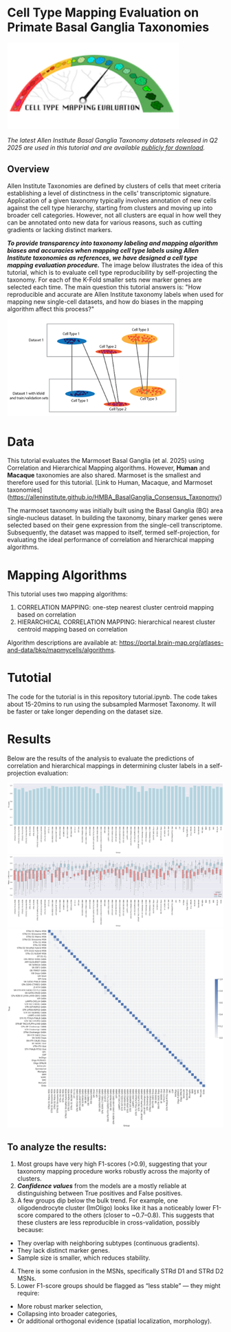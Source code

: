 # Cell Type Mapping Evaluation on Primate Basal Ganglia Taxonomies

<img src="./markdown_images/cell_tpes_logo.png" width="400">

*The latest Allen Institute Basal Ganglia Taxonomy datasets released in Q2 2025 are used in this tutorial and are available [publicly for download](https://alleninstitute.github.io/HMBA_BasalGanglia_Consensus_Taxonomy).*

## Overview
Allen Institute Taxonomies are defined by clusters of cells that meet criteria establishing a level of distinctness in the cells' transcriptomic signature. Application of a given taxonomy typically involves annotation of new cells against the cell type hierarchy, starting from clusters and moving up into broader cell categories. However, not all clusters are equal in how well they can be annotated onto new data for various reasons, such as cutting gradients or lacking distinct markers.

***To provide transparency into taxonomy labeling and mapping algorithm biases and accuracies when mapping cell type labels using Allen Institute taxonomies as references, we have designed a cell type mapping evaluation procedure.*** The image below illustrates the idea of this tutorial, which is to evaluate cell type reproducibility by self-projecting the taxonomy. For each of the K-Fold smaller sets new marker genes are selected each time. The main question this tutorial answers is: "How reproducible and accurate are Allen Institute taxonomy labels when used for mapping new single-cell datasets, and how do biases in the mapping algorithm affect this process?"

<img src="./markdown_images/cell_type_eval.png" width="400">

# Data
This tutorial evaluates the Marmoset Basal Ganglia (et al. 2025) using Correlation and Hierarchical Mapping algorithms. However, **Human** and **Macaque** taxonomies are also shared. Marmoset is the smallest and therefore used for this tutorial. [Link to Human, Macaque, and Marmoset taxonomies] (https://alleninstitute.github.io/HMBA_BasalGanglia_Consensus_Taxonomy/)

The marmoset taxonomy was initially built using the Basal Ganglia (BG) area single-nucleus dataset. In building the taxonomy, binary marker genes were selected based on their gene expression from the single-cell transcriptome. Subsequently, the dataset was mapped to itself, termed self-projection, for evaluating the ideal performance of correlation and hierarchical mapping algorithms.

# Mapping Algorithms
This tutorial uses two mapping algorithms:
1. CORRELATION MAPPING: one-step nearest cluster centroid mapping based on correlation
2. HIERARCHICAL CORRELATION MAPPING: hierarchical nearest cluster centroid mapping based on correlation

Algorithm descriptions are available at: https://portal.brain-map.org/atlases-and-data/bkp/mapmycells/algorithms.

# Tutotial 
The code for the tutorial is in this repository tutorial.ipynb. The code takes about 15-20mins to run using the subsampled Marmoset Taxonomy. It will be faster or take longer depending on the dataset size. 

# Results
Below are the results of the analysis to evaluate the predictions of correlation and hierarchical mappings in determining cluster labels in a self-projection evaluation:

<img src="./markdown_images/hierarchical_Group_figure_1.png">
<img src="./markdown_images/hierarchical_Group_figure_2.png">
<img src="./markdown_images/hierarchical_Group_figure_3.png">

## To analyze the results:
1. Most groups have very high F1-scores (>0.9), suggesting that your taxonomy mapping procedure works robustly across the majority of clusters.
2. ***Confidence values*** from the models are a mostly reliable at distinguishing between True positives and False positives.
3. A few groups dip below the bulk trend. For example, one oligodendrocyte cluster (ImOligo) looks like it has a noticeably lower F1-score compared to the others (closer to ~0.7–0.8).
This suggests that these clusters are less reproducible in cross-validation, possibly because:
- They overlap with neighboring subtypes (continuous gradients).
- They lack distinct marker genes.
- Sample size is smaller, which reduces stability.
4. There is some confusion in the MSNs, specifically STRd D1 and STRd D2 MSNs.
5. Lower F1-score groups should be flagged as “less stable” — they might require:
- More robust marker selection,
- Collapsing into broader categories,
- Or additional orthogonal evidence (spatial localization, morphology).